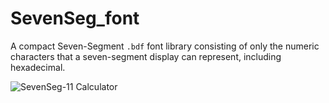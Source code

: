 # SevenSeg_font
 A compact Seven-Segment `.bdf` font library consisting of only the numeric characters that a seven-segment display can represent, including hexadecimal.

 ![SevenSeg-11 Calculator](https://github.com/CedarGroveStudios/SevenSeg_font/blob/main/SevenSeg-11_calculator.png)
